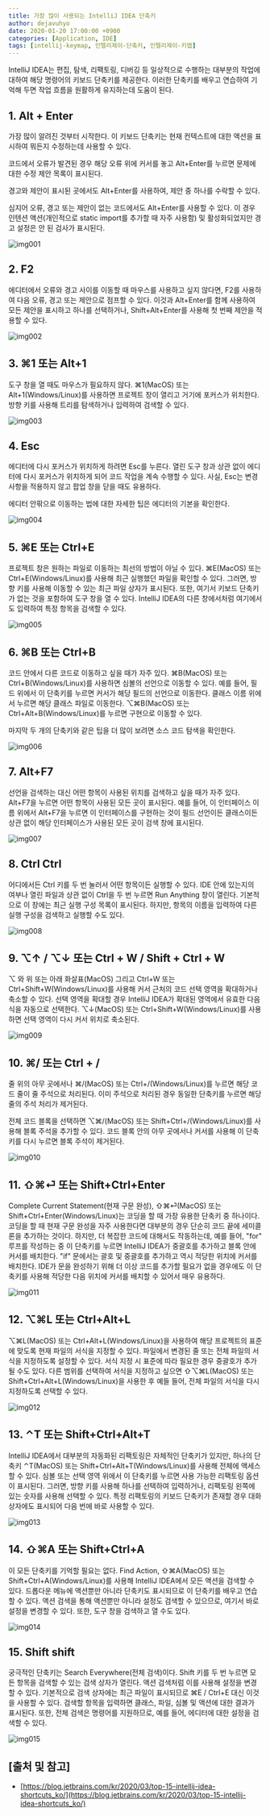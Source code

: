 ```yaml
---
title: 가장 많이 사용되는 IntelliJ IDEA 단축키
author: dejavuhyo
date: 2020-01-20 17:00:00 +0900
categories: [Application, IDE]
tags: [intellij-keymap, 인텔리제이-단축키, 인텔리제이-키맵]
---
```


IntelliJ IDEA는 편집, 탐색, 리팩토링, 디버깅 등 일상적으로 수행하는 대부분의 작업에 대하여 해당 명령어의 키보드 단축키를 제공한다. 이러한 단축키를 배우고 연습하여 기억해 두면 작업 흐름을 원활하게 유지하는데 도움이 된다.

## 1. Alt + Enter
가장 많이 알려진 것부터 시작한다. 이 키보드 단축키는 현재 컨텍스트에 대한 액션을 표시하여 뭐든지 수정하는데 사용할 수 있다.

코드에서 오류가 발견된 경우 해당 오류 위에 커서를 놓고 Alt+Enter를 누르면 문제에 대한 수정 제안 목록이 표시된다.

경고와 제안이 표시된 곳에서도 Alt+Enter를 사용하여, 제안 중 하나를 수락할 수 있다.

심지어 오류, 경고 또는 제안이 없는 코드에서도 Alt+Enter를 사용할 수 있다. 이 경우 인텐션 액션(개인적으로 static import를 추가할 때 자주 사용함) 및 활성화되었지만 경고 설정은 안 된 검사가 표시된다.

![img001](/assets/img/2020-01-20-intellij-keymap/img001.gif)

## 2. F2
에디터에서 오류와 경고 사이를 이동할 때 마우스를 사용하고 싶지 않다면, F2를 사용하여 다음 오류, 경고 또는 제안으로 점프할 수 있다. 이것과 Alt+Enter를 함께 사용하여 모든 제안을 표시하고 하나를 선택하거나, Shift+Alt+Enter를 사용해 첫 번째 제안을 적용할 수 있다.

![img002](/assets/img/2020-01-20-intellij-keymap/img002.gif)

## 3. ⌘1 또는 Alt+1
도구 창을 열 때도 마우스가 필요하지 않다. ⌘1(MacOS) 또는 Alt+1(Windows/Linux)를 사용하면 프로젝트 창이 열리고 거기에 포커스가 위치한다. 방향 키를 사용해 트리를 탐색하거나 입력하여 검색할 수 있다.

![img003](/assets/img/2020-01-20-intellij-keymap/img003.gif)

## 4. Esc
에디터에 다시 포커스가 위치하게 하려면 Esc를 누른다. 열린 도구 창과 상관 없이 에디터에 다시 포커스가 위치하게 되어 코드 작업을 계속 수행할 수 있다. 사실, Esc는 변경 사항을 적용하지 않고 팝업 창을 닫을 때도 유용하다.

에디터 안팎으로 이동하는 법에 대한 자세한 팁은 에디터의 기본을 확인한다.

![img004](/assets/img/2020-01-20-intellij-keymap/img004.gif)

## 5. ⌘E 또는 Ctrl+E
프로젝트 창은 원하는 파일로 이동하는 최선의 방법이 아닐 수 있다. ⌘E(MacOS) 또는 Ctrl+E(Windows/Linux)를 사용해 최근 실행했던 파일을 확인할 수 있다. 그러면, 방향 키를 사용해 이동할 수 있는 최근 파일 상자가 표시된다. 또한, 여기서 키보드 단축키가 없는 것을 포함하여 도구 창을 열 수 있다. IntelliJ IDEA의 다른 창에서처럼 여기에서도 입력하여 특정 항목을 검색할 수 있다.

![img005](/assets/img/2020-01-20-intellij-keymap/img005.gif)

## 6. ⌘B 또는 Ctrl+B
코드 안에서 다른 코드로 이동하고 싶을 때가 자주 있다. ⌘B(MacOS) 또는 Ctrl+B(Windows/Linux)를 사용하면 심볼의 선언으로 이동할 수 있다. 예를 들어, 필드 위에서 이 단축키를 누르면 커서가 해당 필드의 선언으로 이동한다. 클래스 이름 위에서 누르면 해당 클래스 파일로 이동한다. ⌥⌘B(MacOS) 또는 Ctrl+Alt+B(Windows/Linux)를 누르면 구현으로 이동할 수 있다.

마지막 두 개의 단축키와 같은 팁을 더 많이 보려면 소스 코드 탐색을 확인한다.

![img006](/assets/img/2020-01-20-intellij-keymap/img006.gif)

## 7. Alt+F7
선언을 검색하는 대신 어떤 항목이 사용된 위치를 검색하고 싶을 때가 자주 있다. Alt+F7을 누르면 어떤 항목이 사용된 모든 곳이 표시된다. 예를 들어, 이 인터페이스 이름 위에서 Alt+F7을 누르면 이 인터페이스를 구현하는 것이 필드 선언이든 클래스이든 상관 없이 해당 인터페이스가 사용된 모든 곳이 검색 창에 표시된다.

![img007](/assets/img/2020-01-20-intellij-keymap/img007.gif)

## 8. Ctrl Ctrl
어디에서든 Ctrl 키를 두 번 눌러서 어떤 항목이든 실행할 수 있다. IDE 안에 있는지의 여부나 열린 파일과 상관 없이 Ctrl을 두 번 누르면 Run Anything 창이 열린다. 기본적으로 이 창에는 최근 실행 구성 목록이 표시된다. 하지만, 항목의 이름을 입력하여 다른 실행 구성을 검색하고 실행할 수도 있다.

![img008](/assets/img/2020-01-20-intellij-keymap/img008.gif)

## 9. ⌥↑ / ⌥↓ 또는 Ctrl + W / Shift + Ctrl + W
⌥ 와 위 또는 아래 화살표(MacOS) 그리고 Ctrl+W 또는 Ctrl+Shift+W(Windows/Linux)를 사용해 커서 근처의 코드 선택 영역을 확대하거나 축소할 수 있다. 선택 영역을 확대할 경우 IntelliJ IDEA가 확대된 영역에서 유효한 다음 식을 자동으로 선택한다. ⌥↓(MacOS) 또는 Ctrl+Shift+W(Windows/Linux)를 사용하면 선택 영역이 다시 커서 위치로 축소된다.

![img009](/assets/img/2020-01-20-intellij-keymap/img009.gif)

## 10. ⌘/ 또는 Ctrl + /
줄 위의 아무 곳에서나 ⌘/(MacOS) 또는 Ctrl+/(Windows/Linux)를 누르면 해당 코드 줄이 줄 주석으로 처리된다. 이미 주석으로 처리된 경우 동일한 단축키를 누르면 해당 줄의 주석 처리가 제거된다.

전체 코드 블록을 선택하면 ⌥⌘/(MacOS) 또는 Shift+Ctrl+/(Windows/Linux)를 사용해 블록 주석을 추가할 수 있다. 코드 블록 안의 아무 곳에서나 커서를 사용해 이 단축키를 다시 누르면 블록 주석이 제거된다.

![img010](/assets/img/2020-01-20-intellij-keymap/img010.gif)

## 11. ⇧⌘⏎ 또는 Shift+Ctrl+Enter
Complete Current Statement(현재 구문 완성), ⇧⌘⏎(MacOS) 또는 Shift+Ctrl+Enter(Windows/Linux)는 코딩을 할 때 가장 유용한 단축키 중 하나이다. 코딩을 할 때 현재 구문 완성을 자주 사용한다면 대부분의 경우 단순히 코드 끝에 세미콜론을 추가하는 것이다. 하지만, 더 복잡한 코드에 대해서도 작동하는데, 예를 들어, "for" 루프를 작성하는 중 이 단축키를 누르면 IntelliJ IDEA가 중괄호를 추가하고 블록 안에 커서를 배치한다. "if" 문에서는 괄호 및 중괄호를 추가하고 역시 적당한 위치에 커서를 배치한다. IDE가 문을 완성하기 위해 더 이상 코드를 추가할 필요가 없을 경우에도 이 단축키를 사용해 적당한 다음 위치에 커서를 배치할 수 있어서 매우 유용하다.

![img011](/assets/img/2020-01-20-intellij-keymap/img011.gif)

## 12. ⌥⌘L 또는 Ctrl+Alt+L
⌥⌘L(MacOS) 또는 Ctrl+Alt+L(Windows/Linux)을 사용하여 해당 프로젝트의 표준에 맞도록 현재 파일의 서식을 지정할 수 있다. 파일에서 변경된 줄 또는 전체 파일의 서식을 지정하도록 설정할 수 있다. 서식 지정 시 표준에 따라 필요한 경우 중괄호가 추가될 수도 있다. 다른 범위를 선택하여 서식을 지정하고 싶으면 ⇧⌥⌘L(MacOS) 또는 Shift+Ctrl+Alt+L(Windows/Linux)을 사용한 후 예들 들어, 전체 파일의 서식을 다시 지정하도록 선택할 수 있다.

![img012](/assets/img/2020-01-20-intellij-keymap/img012.gif)

## 13. ⌃T 또는 Shift+Ctrl+Alt+T
IntelliJ IDEA에서 대부분의 자동화된 리팩토링은 자체적인 단축키가 있지만, 하나의 단축키 ⌃T(MacOS) 또는 Shift+Ctrl+Alt+T(Windows/Linux)를 사용해 전체에 액세스할 수 있다. 심볼 또는 선택 영역 위에서 이 단축키를 누르면 사용 가능한 리팩토링 옵션이 표시된다. 그러면, 방향 키를 사용해 하나를 선택하여 입력하거나, 리팩토링 왼쪽에 있는 숫자를 사용해 선택할 수 있다. 특정 리팩토링의 키보드 단축키가 존재할 경우 대화 상자에도 표시되어 다음 번에 바로 사용할 수 있다.

![img013](/assets/img/2020-01-20-intellij-keymap/img013.gif)

## 14. ⇧⌘A 또는 Shift+Ctrl+A
이 모든 단축키를 기억할 필요는 없다. Find Action, ⇧⌘A(MacOS) 또는 Shift+Ctrl+A(Windows/Linux)를 사용해 IntelliJ IDEA에서 모든 액션을 검색할 수 있다. 드롭다운 메뉴에 액션뿐만 아니라 단축키도 표시되므로 이 단축키를 배우고 연습할 수 있다. 액션 검색을 통해 액션뿐만 아니라 설정도 검색할 수 있으므로, 여기서 바로 설정을 변경할 수 있다. 또한, 도구 창을 검색하고 열 수도 있다.

![img014](/assets/img/2020-01-20-intellij-keymap/img014.gif)

## 15. Shift shift
궁극적인 단축키는 Search Everywhere(전체 검색)이다. Shift 키를 두 번 누르면 모든 항목을 검색할 수 있는 검색 상자가 열린다. 액션 검색처럼 이를 사용해 설정을 변경할 수 있다. 기본적으로 검색 상자에는 최근 파일이 표시되므로 ⌘E / Ctrl+E 대신 이것을 사용할 수 있다. 검색할 항목을 입력하면 클래스, 파일, 심볼 및 액션에 대한 결과가 표시된다. 또한, 전체 검색은 명령어를 지원하므로, 예를 들어, 에디터에 대한 설정을 검색할 수 있다.

![img015](/assets/img/2020-01-20-intellij-keymap/img015.gif)

## [출처 및 참고]
* [https://blog.jetbrains.com/kr/2020/03/top-15-intellij-idea-shortcuts_ko/](https://blog.jetbrains.com/kr/2020/03/top-15-intellij-idea-shortcuts_ko/)
